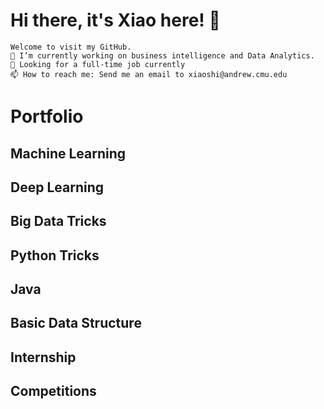 # Hi there, it's Xiao here! 👋
    Welcome to visit my GitHub.
    🔭 I’m currently working on business intelligence and Data Analytics.
    🌱 Looking for a full-time job currently
    📫 How to reach me: Send me an email to xiaoshi@andrew.cmu.edu

# Portfolio
## Machine Learning

## Deep Learning

## Big Data Tricks

## Python Tricks

## Java

## Basic Data Structure

## Internship

## Competitions



